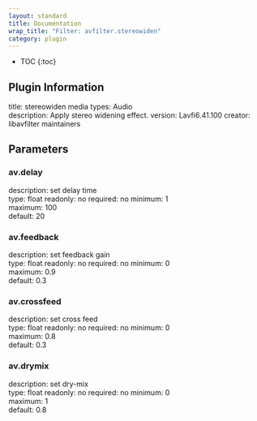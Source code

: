 ```yaml
---
layout: standard
title: Documentation
wrap_title: "Filter: avfilter.stereowiden"
category: plugin
---
```

* TOC
{:toc}

## Plugin Information

title: stereowiden
media types:
Audio  
description: Apply stereo widening effect.
version: Lavfi6.41.100
creator: libavfilter maintainers

## Parameters

### av.delay

description:
set delay time  
type: float
readonly: no
required: no
minimum: 1  
maximum: 100  
default: 20  

### av.feedback

description:
set feedback gain  
type: float
readonly: no
required: no
minimum: 0  
maximum: 0.9  
default: 0.3  

### av.crossfeed

description:
set cross feed  
type: float
readonly: no
required: no
minimum: 0  
maximum: 0.8  
default: 0.3  

### av.drymix

description:
set dry-mix  
type: float
readonly: no
required: no
minimum: 0  
maximum: 1  
default: 0.8  

